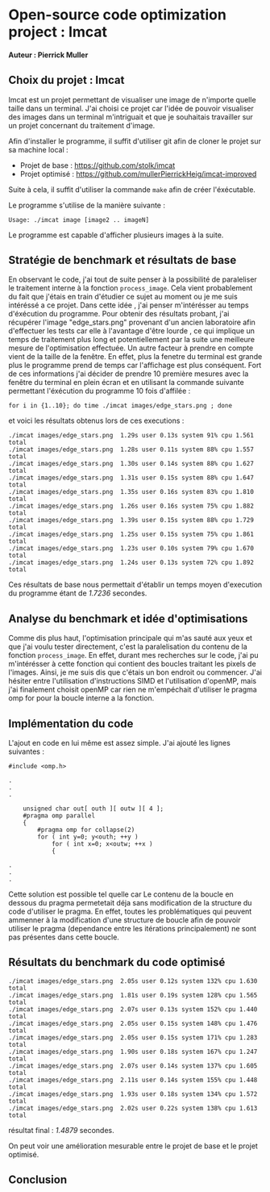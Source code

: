 # Open-source code optimization project : Imcat

#### Auteur : Pierrick Muller

## Choix du projet : Imcat

Imcat est un projet permettant de visualiser une image de n'importe quelle taille dans un terminal. J'ai choisi ce projet car l'idée de pouvoir visualiser des images dans un terminal m'intriguait et que je souhaitais travailler sur un projet concernant du traitement d'image.

Afin d'installer le programme, il suffit d'utiliser git afin de cloner le projet sur sa machine local :
- Projet de base : https://github.com/stolk/imcat
- Projet optimisé : https://github.com/mullerPierrickHeig/imcat-improved

Suite à cela, il suffit d'utiliser la commande `make` afin de créer l'éxécutable.

Le programme s'utilise de la manière suivante :
```
Usage: ./imcat image [image2 .. imageN]
```
Le programme est capable d'afficher plusieurs images à la suite.

## Stratégie de benchmark et résultats de base
En observant le code, j'ai tout de suite penser à la possibilité de paraleliser le traitement interne à la fonction `process_image`. Cela vient probablement du fait que j'étais en train d'étudier ce sujet au moment ou je me suis intéréssé a ce projet. Dans cette idée , j'ai penser m'intérésser au temps d'éxécution du programme. Pour obtenir des résultats probant, j'ai récupérer l'image "edge_stars.png" provenant d'un ancien laboratoire afin d'effectuer les tests car elle à l'avantage d'être lourde , ce qui implique un temps de traitement plus long et potentiellement par la suite une meilleure mesure de l'optimisation effectuée. Un autre facteur à prendre en compte vient de la taille de la fenêtre. En effet, plus la fenetre du terminal est grande plus le programme prend de temps car l'affichage est plus conséquent. Fort de ces informations j'ai décider de prendre 10 première mesures avec la fenêtre du terminal en plein écran et en utilisant la commande suivante permettant l'éxécution du programme 10 fois d'affilée :
```
for i in {1..10}; do time ./imcat images/edge_stars.png ; done
```
et voici les résultats obtenus lors de ces executions :
```
./imcat images/edge_stars.png  1.29s user 0.13s system 91% cpu 1.561 total
./imcat images/edge_stars.png  1.28s user 0.11s system 88% cpu 1.557 total
./imcat images/edge_stars.png  1.30s user 0.14s system 88% cpu 1.627 total
./imcat images/edge_stars.png  1.31s user 0.15s system 88% cpu 1.647 total
./imcat images/edge_stars.png  1.35s user 0.16s system 83% cpu 1.810 total
./imcat images/edge_stars.png  1.26s user 0.16s system 75% cpu 1.882 total
./imcat images/edge_stars.png  1.39s user 0.15s system 88% cpu 1.729 total
./imcat images/edge_stars.png  1.25s user 0.15s system 75% cpu 1.861 total
./imcat images/edge_stars.png  1.23s user 0.10s system 79% cpu 1.670 total
./imcat images/edge_stars.png  1.24s user 0.13s system 72% cpu 1.892 total
```

Ces résultats de base nous permettait d'établir un temps moyen d'execution du programme étant de *1.7236* secondes.

## Analyse du benchmark et idée d'optimisations
Comme dis plus haut, l'optimisation principale qui m'as sauté aux yeux et que j'ai voulu tester directement, c'est la paralelisation du contenu de la fonction `process_image`. En effet, durant mes recherches sur le code, j'ai pu m'intérésser à cette fonction qui contient des boucles traitant les pixels de l'images. Ainsi, je me suis dis que c'étais un bon endroit ou commencer. J'ai hésiter entre l'utilisation d'instructions SIMD et l'utilisation d'openMP, mais j'ai finalement choisit openMP car rien ne m'empéchait d'utiliser le pragma omp for pour la boucle interne a la fonction.

## Implémentation du code
L'ajout en code en lui même est assez simple. J'ai ajouté les lignes suivantes :
```
#include <omp.h>

.
.
.

	unsigned char out[ outh ][ outw ][ 4 ];
	#pragma omp parallel
	{
		#pragma omp for collapse(2)
		for ( int y=0; y<outh; ++y )
			for ( int x=0; x<outw; ++x )
			{

.
.
.

```
Cette solution est possible tel quelle car Le contenu de la boucle en dessous du pragma permetetait déja sans modification de la structure du code d'utiliser le pragma. En effet, toutes les problématiques qui peuvent ammenner à la modification d'une structure de boucle afin de pouvoir utiliser le pragma (dependance entre les itérations principalement) ne sont pas présentes dans cette boucle.

## Résultats du benchmark du code optimisé
```
./imcat images/edge_stars.png  2.05s user 0.12s system 132% cpu 1.630 total
./imcat images/edge_stars.png  1.81s user 0.19s system 128% cpu 1.565 total
./imcat images/edge_stars.png  2.07s user 0.13s system 152% cpu 1.440 total
./imcat images/edge_stars.png  2.05s user 0.15s system 148% cpu 1.476 total
./imcat images/edge_stars.png  2.05s user 0.15s system 171% cpu 1.283 total
./imcat images/edge_stars.png  1.90s user 0.18s system 167% cpu 1.247 total
./imcat images/edge_stars.png  2.07s user 0.14s system 137% cpu 1.605 total
./imcat images/edge_stars.png  2.11s user 0.14s system 155% cpu 1.448 total
./imcat images/edge_stars.png  1.93s user 0.18s system 134% cpu 1.572 total
./imcat images/edge_stars.png  2.02s user 0.22s system 138% cpu 1.613 total
```
résultat final : *1.4879* secondes.

On peut voir une amélioration mesurable entre le projet de base et le projet optimisé.

## Conclusion
